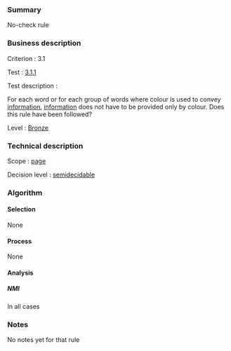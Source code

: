 ### Summary

No-check rule

### Business description

Criterion : 3.1

Test :
[3.1.1](http://www.accessiweb.org/index.php/accessiweb-22-english-version.html#test-3-1-1)

Test description :

For each word or for each group of words where colour is used to convey
[information](http://www.braillenet.org/accessibilite/referentiel-aw21-en/glossaire.php#mInfoCouleur),
[information](http://www.braillenet.org/accessibilite/referentiel-aw21-en/glossaire.php#mInfoCouleur)
does not have to be provided only by colour. Does this rule have been
followed?

Level : [Bronze](/en/category/rules-design/accessiweb-11/level/bronze)

### Technical description

Scope : [page](/en/category/rules-design/accessiweb-11/scope/page)

Decision level :
[semidecidable](/en/category/rules-design/accessiweb-11/decision-level/semidecidable)

### Algorithm

#### Selection

None

#### Process

None

#### Analysis

##### NMI

In all cases

### Notes

No notes yet for that rule
